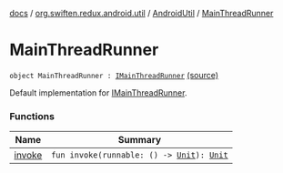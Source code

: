 [docs](../../../index.md) / [org.swiften.redux.android.util](../../index.md) / [AndroidUtil](../index.md) / [MainThreadRunner](./index.md)

# MainThreadRunner

`object MainThreadRunner : `[`IMainThreadRunner`](../-i-main-thread-runner/index.md) [(source)](https://github.com/protoman92/KotlinRedux/tree/master/android/android-util/src/main/java/org/swiften/redux/android/util/AndroidUtil.kt#L33)

Default implementation for [IMainThreadRunner](../-i-main-thread-runner/index.md).

### Functions

| Name | Summary |
|---|---|
| [invoke](invoke.md) | `fun invoke(runnable: () -> `[`Unit`](https://kotlinlang.org/api/latest/jvm/stdlib/kotlin/-unit/index.html)`): `[`Unit`](https://kotlinlang.org/api/latest/jvm/stdlib/kotlin/-unit/index.html) |
